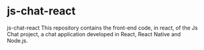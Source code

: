 # js-chat-react
js-chat-react
This repository contains the front-end code, in react, of the Js Chat project, a chat application developed in React, React Native and Node.js.
